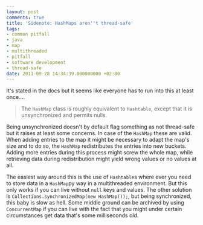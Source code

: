 ```yaml
---
layout: post
comments: true
title: 'Sidenote: HashMaps aren''t thread-safe'
tags:
- common pitfall
- java
- map
- multithreaded
- pitfall
- software development
- thread-safe
date: 2011-09-28 14:34:39.000000000 +02:00
---
```

It's stated in the docs but it seems like everyone has to run into this at least once....

> The `HashMap` class is roughly equivalent to `Hashtable`, except that it is unsynchronized and permits nulls.


Being unsynchronized doesn't by default flag something as not thread-safe but it raises at least some concerns. In case of the `HashMap` these are valid. When adding entries to the map it might be necessary to adapt the map's size and to do so, the `HashMap` redistributes the entries into new buckets. Adding more entries during this process might screw the whole map, while retrieving data during redistribution might yield wrong values or no values at all.

The easiest way around this is the use of `Hashtable`s where ever you need to store data in a `HashMap`py way in a multithreaded environment. But this only works if you can live without `null` keys and values. The other solution is `Collections.synchronizedMap(new HashMap());`, but being synchronized, this baby is slow as hell. Some middle ground can be archived by using `ConcurrentMap` if you can live with the fact that you might under certain circumstances get data that's some milliseconds old. 

